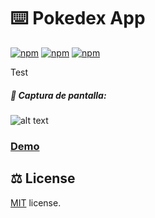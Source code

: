 # ⌨️ Pokedex App
[![npm](https://img.shields.io/badge/Project-portfolio-blue)]() [![npm](https://img.shields.io/badge/Status-seccess-green)]() [![npm](https://img.shields.io/npm/l/@nebular/theme.svg)]() 

Test

##### 📸 Captura de pantalla:
![alt text](https://live.staticflickr.com/65535/52784950481_b57354535c_h.jpg)

### [Demo](https://gpinilladev.github.io/Pokedex/)

## ⚖️ License

[MIT](/LICENSE) license.

